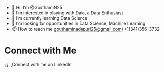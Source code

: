 - 👋 Hi, I’m @GouthamiN25
- 👀 I’m interested in playing with Data, a Data Enthusiast 
- 🌱 I’m currently learning Data Science
- 💞️ I’m looking for opportunities in Data Science, Machine Learning
- 📫 How to reach me gouthaminadupuri25@gmail.com/ +1(341)356-3732

<!---
GouthamiN25/GouthamiN25 is a ✨ special ✨ repository because its `README.md` (this file) appears on your GitHub profile.
You can click the Preview link to take a look at your changes.
--->

# Connect with Me

<a href="https://www.linkedin.com/in/gouthami-nadupuri-14726455/" target="_blank">
    <img src="https://upload.wikimedia.org/wikipedia/commons/c/ca/LinkedIn_logo_initials.png" alt="LinkedIn" width="15" style="vertical-align:middle; margin-right:5px;">
</a> Connect with me on LinkedIn

